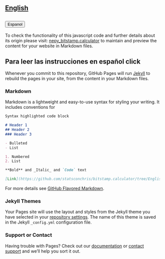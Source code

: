 ## [English](https://github.com/statsconchris/bitstamp.calculator/tree/English)
## <button>Espanol</button>

To check the functionality of this javascript code and further details about its origin please visit: [nepy_bitstamp.calculator](http://www.nepy.pe/en/crypto/invest-in-cryptocurrencies-basic-math-to-start-winning/) to maintain and preview the content for your website in Markdown files.

## Para leer las instrucciones en español click 
Whenever you commit to this repository, GitHub Pages will run [Jekyll](https://jekyllrb.com/) to rebuild the pages in your site, from the content in your Markdown files.

### Markdown

Markdown is a lightweight and easy-to-use syntax for styling your writing. It includes conventions for

```markdown
Syntax highlighted code block

# Header 1
## Header 2
### Header 3

- Bulleted
- List

1. Numbered
2. List

**Bold** and _Italic_ and `Code` text

[Link](https://github.com/statsconchris/bitstamp.calculator/tree/English) and ![Image](src)
```

For more details see [GitHub Flavored Markdown](https://github.com/statsconchris/bitstamp.calculator/tree/English).

### Jekyll Themes

Your Pages site will use the layout and styles from the Jekyll theme you have selected in your [repository settings](https://github.com/statsconchris/nepy_bitCalculator/settings). The name of this theme is saved in the Jekyll `_config.yml` configuration file.

### Support or Contact

Having trouble with Pages? Check out our [documentation](https://docs.github.com/categories/github-pages-basics/) or [contact support](https://support.github.com/contact) and we’ll help you sort it out.
